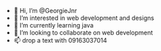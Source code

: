 - 👋 Hi, I’m @GeorgieJnr
- 👀 I’m interested in web development and designs
- 🌱 I’m currently learning java
- 💞️ I’m looking to collaborate on web development
- 📫 drop a text with 09163037014

<!---
GeorgieJnr/GeorgieJnr is a ✨ special ✨ repository because its `README.md` (this file) appears on your GitHub profile.
You can click the Preview link to take a look at your changes.
--->
